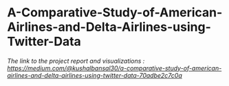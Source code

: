 # A-Comparative-Study-of-American-Airlines-and-Delta-Airlines-using-Twitter-Data

###### The link to the project report and visualizations : https://medium.com/@kushalbansal30/a-comparative-study-of-american-airlines-and-delta-airlines-using-twitter-data-70adbe2c7c0a
